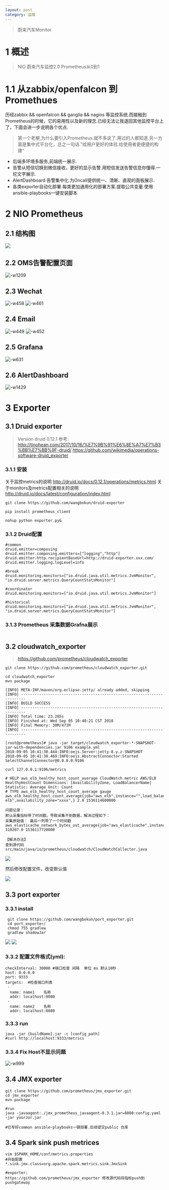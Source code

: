 ```yaml
---
layout: post
category: 运维
---
```


> 蔚来汽车Monitor 

# 1 概述
> NIO 蔚来汽车监控2.0 Prometheus从0到1

# 1.1  从zabbix/openfalcon 到Promethues
历经zabbix && openfalcon && ganglia && nagios 等监控系统.而接触到Prometheus的时候，它的易用性以及新的理念.已经无法让我退回其他监控平台上了，下面会进一步说明各个优点.

> 第一个老梗,为什么要引入Prometheus.就不多说了.用过的人都知道.另一方面是集中式平台化，总之一句话."给用户更好的体验.给使用者更便捷的构建"

* 后端多环境多服务,前端统一展示.
* 告警从短信切换到微信接收，更好的显示告警.用短信发送告警信息你懂得.一坨文字展示.
* AlertDashboard 告警集中化.为Oncall提供统一、清晰、直观的面板展示.
* 各类exporter自动化部署.每类更加通用化的部署方案.提取公共变量.使用ansible-playbooks一键安装脚本

# 2 NIO Prometheus
## 2.1  结构图
![](/assets/img//15499579754948.jpg)




## 2.2 OMS告警配置页面
![-w1209](/assets/img//15498793579795.jpg)

## 2.3 Wechat

![-w458](/assets/img//15498794149501.jpg)
![-w461](/assets/img//15498794361449.jpg)

## 2.4 Email

![-w449](/assets/img//15498794560249.jpg)
![-w452](/assets/img//15498804096912.jpg)


## 2.5 Grafana

![-w631](/assets/img//15498795212775.jpg)

## 2.6 AlertDashboard

![-w1429](/assets/img//15498819533654.jpg)

# 3 Exporter
## 3.1 Druid exporter
> Version druid 0.12.1
> 参考:
> http://tinohean.com/2017/10/16/%E7%9B%91%E6%8E%A7%E7%B3%BB%E7%BB%9F-druid/
> https://github.com/wikimedia/operations-software-druid_exporter

### 3.1.1 安装
关于监控metrics的说明
http://druid.io/docs/0.12.1/operations/metrics.html
关于monitors及metrics配置相关的说明
http://druid.io/docs/latest/configuration/index.html

```
git clone https://github.com/wangbokun/druid-exporter

pip install prometheus_client

nohup python exporter.py&
```
### 3.1.2 Druid配置

```
#common
druid.emitter=composing
druid.emitter.composing.emitters=["logging","http"]
druid.emitter.http.recipientBaseUrl=http://druid-exporter.xxx.com/
druid.emitter.logging.logLevel=info

#break
druid.monitoring.monitors=["io.druid.java.util.metrics.JvmMonitor", "io.druid.server.metrics.QueryCountStatsMonitor"]

#coordinator
druid.monitoring.monitors=["io.druid.java.util.metrics.JvmMonitor"]

#historical
druid.monitoring.monitors=["io.druid.java.util.metrics.JvmMonitor", "io.druid.server.metrics.QueryCountStatsMonitor"]
```
###  3.1.3 Prometheus 采集数据Grafna展示

```

```
## 3.2 cloudwatch_exporter
> https://github.com/prometheus/cloudwatch_exporter


```
git clone https://github.com/prometheus/cloudwatch_exporter.git

cd cloudwatch_exporter
mvn package

[INFO] META-INF/maven/org.eclipse.jetty/ already added, skipping
[INFO] ------------------------------------------------------------------------
[INFO] BUILD SUCCESS
[INFO] ------------------------------------------------------------------------
[INFO] Total time: 23.285s
[INFO] Finished at: Wed Sep 05 10:40:21 CST 2018
[INFO] Final Memory: 30M/471M
[INFO] ------------------------------------------------------------------------

[root@prometheus]# java -jar target/cloudwatch_exporter-*-SNAPSHOT-jar-with-dependencies.jar 9106 example.yml
2018-09-05 10:41:30.444:INFO:oejs.Server:jetty-8.y.z-SNAPSHOT
2018-09-05 10:41:30.469:INFO:oejs.AbstractConnector:Started SelectChannelConnector@0.0.0.0:9106
```



```
curl 127.0.0.1:9106/metrics

# HELP aws_elb_healthy_host_count_average CloudWatch metric AWS/ELB HealthyHostCount Dimensions: [AvailabilityZone, LoadBalancerName] Statistic: Average Unit: Count
# TYPE aws_elb_healthy_host_count_average gauge
aws_elb_healthy_host_count_average{job="aws_elb",instance="",load_balancer_name="xxxx-elb",availability_zone="xxxx",} 2.0 1536114600000
```


```
问题记录：
默认采集指标带了时间戳，导致采集不到数据，解决过程如下：
采集原始值： 最后一列带了一个时间戳
aws_elasticache_network_bytes_out_average{job="aws_elasticache",instance="",cache_cluster_id="xxxxx",} 310207.0 1536117720000

【解决办法】
查到源代码
src/main/java/io/prometheus/cloudwatch/CloudWatchCollector.java
```
![](/assets/img/15361200139343.jpg)

然后修改配置文件，改变默认值

![](/assets/img/15361200693387.jpg)


## 3.3 port exporter
### 3.3.1 install
```
 git clone https://github.com/wangbokun/port_exporter.git
 cd port_exporter/
 chmod 755 gradlew
 gradlew shadowJar
```
![](/assets/img//15456486442247.jpg)
![](/assets/img//15456492578593.jpg)

### 3.3.2 配置文件格式(yml):

```
checkInterval: 30000 #端口检查 间隔  单位 ms 默认10秒
host: 0.0.0.0
port: 9333
targets:  #检查端口列表
 -
  name: name1    名称
  addr: localhost:8080
 -
  name: name2    名称
  addr: localhost:8080
```
### 3.3.3 run

```
java -jar {buildName}.jar -c [config_path]
#curl http://localhost:9333/metrics
```
### 3.3.4 Fix Host不显示问题

![-w999](/assets/img//15458112298417.jpg)

## 3.4 JMX exporter

```
git clone https://github.com/prometheus/jmx_exporter.git
cd jmx_exporter
mvn package

#run
java -javaagent:./jmx_prometheus_javaagent-0.3.1.jar=8080:config.yaml -jar yourJar.jar

#已写好common ansible-playbooks一键部署.后续提交public 仓库
```
## 3.4 Spark sink push metrices

```
vim $SPARK_HOME/conf/metrics.properties
#开始配置
*.sink.jmx.class=org.apache.spark.metrics.sink.JmxSink

#exporter:
https://github.com/prometheus/jmx_exporter 修改源代码将指标push到pushgateway
```


